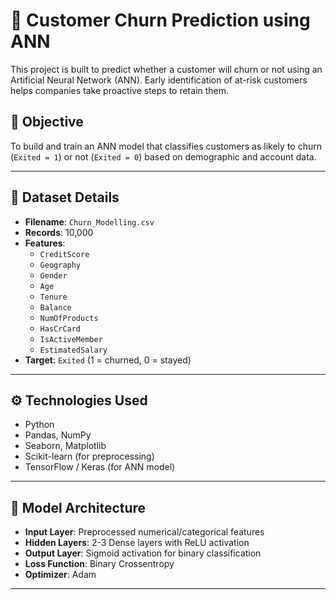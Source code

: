 # 🧠 Customer Churn Prediction using ANN

This project is built to predict whether a customer will churn or not using an Artificial Neural Network (ANN). Early identification of at-risk customers helps companies take proactive steps to retain them.

## 📌 Objective

To build and train an ANN model that classifies customers as likely to churn (`Exited = 1`) or not (`Exited = 0`) based on demographic and account data.

---

## 📂 Dataset Details

- **Filename**: `Churn_Modelling.csv`
- **Records**: 10,000
- **Features**:
  - `CreditScore`
  - `Geography`
  - `Gender`
  - `Age`
  - `Tenure`
  - `Balance`
  - `NumOfProducts`
  - `HasCrCard`
  - `IsActiveMember`
  - `EstimatedSalary`
- **Target**: `Exited` (1 = churned, 0 = stayed)

---

## ⚙️ Technologies Used

- Python
- Pandas, NumPy
- Seaborn, Matplotlib
- Scikit-learn (for preprocessing)
- TensorFlow / Keras (for ANN model)

---

## 🧪 Model Architecture

- **Input Layer**: Preprocessed numerical/categorical features
- **Hidden Layers**: 2-3 Dense layers with ReLU activation
- **Output Layer**: Sigmoid activation for binary classification
- **Loss Function**: Binary Crossentropy
- **Optimizer**: Adam

---
